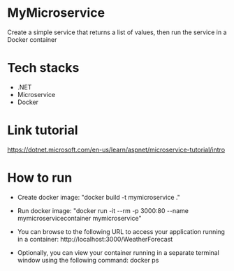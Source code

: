 # MyMicroservice
Create a simple service that returns a list of values, then run the service in a Docker container

# Tech stacks
- .NET
- Microservice
- Docker

# Link tutorial
https://dotnet.microsoft.com/en-us/learn/aspnet/microservice-tutorial/intro

# How to run
- Create docker image: "docker build -t mymicroservice ."
- Run docker image: "docker run -it --rm -p 3000:80 --name mymicroservicecontainer mymicroservice"
- You can browse to the following URL to access your application running in a container: http://localhost:3000/WeatherForecast

- Optionally, you can view your container running in a separate terminal window using the following command: docker ps
